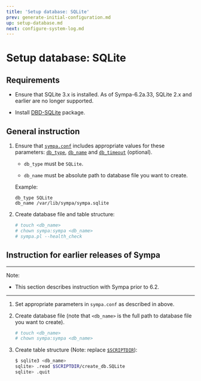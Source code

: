 ```yaml
---
title: 'Setup database: SQLite'
prev: generate-initial-configuration.md
up: setup-database.md
next: configure-system-log.md
---
```


Setup database: SQLite
======================

Requirements
------------

  * Ensure that SQLite 3.x is installed.  As of Sympa-6.2a.33, SQLite 2.x
    and earlier are no longer supported.

  * Install [DBD-SQLite](https://metacpan.org/release/DBD-SQLite) package.

General instruction
-------------------

  1. Ensure that [``sympa.conf``](../layout.md#config) includes appropriate
     values for these parameters:
     [``db_type``](/gpldoc/man/sympa.conf.5.html#db_type),
     [``db_name``](/gpldoc/man/sympa.conf.5.html#db_name) and
     [``db_timeout``](/gpldoc/man/sympa.conf.5.html#db_timeout) (optional).

       * ``db_type`` must be ``SQLite``.

       * ``db_name`` must be absolute path to database file you want to
         create.

       Example:
       ``` code
       db_type SQLite
       db_name /var/lib/sympa/sympa.sqlite
       ```

  2. Create database file and table structure:
     ``` bash
     # touch <db_name>
     # chown sympa:sympa <db_name>
     # sympa.pl --health_check
     ```

Instruction for earlier releases of Sympa
-----------------------------------------

----
Note:

  * This section describes instruction with Sympa prior to 6.2.

----

  1. Set appropriate parameters in `sympa.conf` as described in above.

  2. Create database file (note that `<db_name>` is the full path to database
     file you want to create).

     ``` bash
     # touch <db_name>
     # chown sympa:sympa <db_name>
     ```
  3. Create table structure (Note: replace
     [``$SCRIPTDIR``](../layout.md#scriptdir)):

     ``` bash
     $ sqlite3 <db_name>
     sqlite> .read $SCRIPTDIR/create_db.SQLite
     sqlite> .quit
     ```

